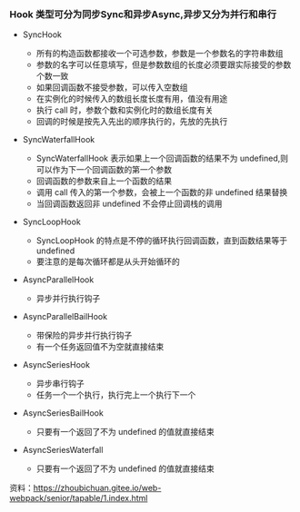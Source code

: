 ### Hook 类型可分为同步Sync和异步Async,异步又分为并行和串行

-  SyncHook
   -  所有的构造函数都接收一个可选参数，参数是一个参数名的字符串数组
   - 参数的名字可以任意填写，但是参数数组的长度必须要跟实际接受的参数个数一致
   - 如果回调函数不接受参数，可以传入空数组
   - 在实例化的时候传入的数组长度长度有用，值没有用途
   - 执行 call 时，参数个数和实例化时的数组长度有关
   - 回调的时候是按先入先出的顺序执行的，先放的先执行

- SyncWaterfallHook
  - SyncWaterfallHook 表示如果上一个回调函数的结果不为 undefined,则可以作为下一个回调函数的第一个参数
  - 回调函数的参数来自上一个函数的结果
  - 调用 call 传入的第一个参数，会被上一个函数的非 undefined 结果替换
  - 当回调函数返回非 undefined 不会停止回调栈的调用

- SyncLoopHook
  - SyncLoopHook 的特点是不停的循环执行回调函数，直到函数结果等于 undefined
  - 要注意的是每次循环都是从头开始循环的

- AsyncParallelHook
  - 异步并行执行钩子

- AsyncParallelBailHook
  - 带保险的异步并行执行钩子
  - 有一个任务返回值不为空就直接结束

- AsyncSeriesHook
  - 异步串行钩子
  - 任务一个一个执行，执行完上一个执行下一个

- AsyncSeriesBailHook
  - 只要有一个返回了不为 undefined 的值就直接结束

- AsyncSeriesWaterfall
  - 只要有一个返回了不为 undefined 的值就直接结束


资料：https://zhoubichuan.gitee.io/web-webpack/senior/tapable/1.index.html

